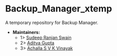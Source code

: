 # Backup_Manager_xtemp
A temporary repository for Backup Manager.
- **Maintainers:**
  - 1> [Sudeep Ranjan Swain](https://github.com/Sudeep25022000)
  - 2> [Aditya Gupta](https://github.com/xcyberpunkx0)
  - 3> [Achalla S V K Vinayak](https://github.com/ASVKVINAYAK)
